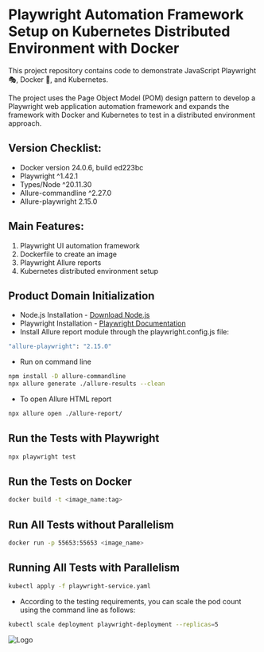 # Playwright Automation Framework Setup on Kubernetes Distributed Environment with Docker

This project repository contains code to demonstrate JavaScript Playwright 🎭, Docker 🐋, and Kubernetes.

The project uses the Page Object Model (POM) design pattern to develop a Playwright web application automation framework and expands the framework with Docker and Kubernetes to test in a distributed environment approach.

## Version Checklist:
  * Docker version 24.0.6, build ed223bc
  * Playwright ^1.42.1
  * Types/Node ^20.11.30
  * Allure-commandline ^2.27.0
  * Allure-playwright 2.15.0

## Main Features:

1. Playwright UI automation framework
2. Dockerfile to create an image
3. Playwright Allure reports
4. Kubernetes distributed environment setup

## Product Domain Initialization

* Node.js Installation - [Download Node.js](https://nodejs.org/en/download)
* Playwright Installation - [Playwright Documentation](https://playwright.dev/docs/intro)
* Install Allure report module through the playwright.config.js file:

```bash
"allure-playwright": "2.15.0"
```
- Run on command line
```bash
npm install -D allure-commandline
npx allure generate ./allure-results --clean
```
- To open Allure HTML report
```bash
npx allure open ./allure-report/
```

## Run the Tests with Playwright

```bash
npx playwright test
```

## Run the Tests on Docker

```bash
docker build -t <image_name:tag>
```

## Run All Tests without Parallelism

```bash
docker run -p 55653:55653 <image_name>
```

## Running All Tests with Parallelism

```bash
kubectl apply -f playwright-service.yaml
```

* According to the testing requirements, you can scale the pod count using the command line as follows:

```bash
kubectl scale deployment playwright-deployment --replicas=5
```

![Logo]()
